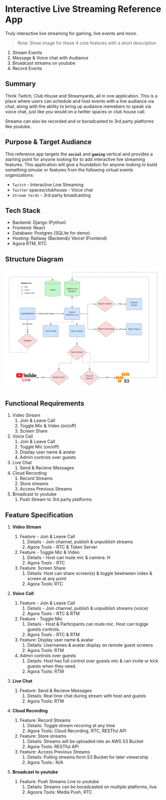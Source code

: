 # Interactive Live Streaming Reference App

Truly interactive live streaming for gaming, live events and more. 

> Note: Show image for these 4 core features with a short description

1. Stream Events 
2. Message & Voice chat with Audiance
3. Broadcast streams on youtube
4. Record Events

## Summary

Think Twitch, Club House and Streamyards, all in one application. This is a place where users can schedule and host events with a live audiance via chat, along with the ability to bring up audiance memebers to speak via voice chat, just like you would on a twitter spaces or club house call. 

Streams can also be recorded and or boradcasted to 3rd party platforms like youtube. 


## Purpose & Target Audiance

This reference app targets the **`social`** and **`gaming`** vertical and provides a starting point for anyone looking for to add interactive live streaming features. This application will give a foundation for anyone looking to build something simular or features from the following virtual events organizations:

- `Twitch` - Interactive Live Streaming
- `Twitter` spaces/clubhouse - Voice chat
- `Stream Yards` - 3rd party broadcasting


## Tech Stack
- Backend: Django (Python)
- Frontend: React
- Database: Postgres (SQLite for demo)
- Hosting: Railway (Backend)/ Vercel (Frontend)
- Agora RTM, RTC

## Structure Diagram

<img src="diagram.png"/>


## Functional Requirements

1. Video Stream
   1. Join & Leave Call
   2. Toggle Mic & Video (on/off)
   3. Screen Share
2. Voice Call 
   1. Join & Leave Call
   2. Toggle Mic (on/off)
   3. Display user name & avatar
   4. Admin controls over guests
3. Live Chat
   1. Send & Recieve Messages
4. Cloud Recording
   1. Record Streams
   2. Store streams
   3. Access Previous Streams
5. Broadcast to youtube
   1. Push Stream to 3rd party platforms


## Feature Specification

1. **Video Stream**
   1. Feature - Join & Leave Call
      1. Details - Join channel, publish & unpuiblish streams
      2. Agora Tools - RTC & Token Server
   2. Feature - Toggle Mic & Video
      1. Details - Host can mute mic & camera. H
      2. Agora Tools - RTC
   3. Feature: Screen Share
      1. Details: Host can share screen(s) & toggle bewtween video & screen at any point
      2. Agora Tools: RTC

2. **Voice Call**
   1. Feature - Join & Leave Call
      1. Details - Join channel, publish & unpuiblish streams (voice)
      2. Agora Tools - RTC & RTM
   2. Feature - Toggle Mic
      1. Details - Host & Participants can mute mic. Host can toglge guests controls.
      2. Agora Tools - RTC & RTM
   3. Feature: Display user name & avatar
      1. Details: Usernames & avatar display on remote guest screens
      2. Agora Tools: RTM
   4. Admin controls over guests
      1. Details: Host has full control over guests mic & can invite or kick guests when they need.
      2. Agora Tools: RTM
3. **Live Chat**
   1. Feature: Send & Recieve Messages
      1. Details: Real time chat during stream with host and guests
      2. Agora Tools: RTM
4. **Cloud Recording**
   1. Feature: Record Streams
      1. Details: Toggle stream recoring at any time
      2. Agora Tools: Cloud Recording, RTC, RESTful API
   2. Feature: Store streams 
      1. Details: Streams will be uploaded into an AWS S3 Bucket
      2. Agora Tools: RESTful API
   3. Feature: Access Previous Streams
      1. Details: Pulling streams form S3 Bucket for later viewership
      2. Agora Tools:: N/A
5. **Broadcast to youtube**
   1. Feature: Push Streams Live to youtube
      1. Details: Streams can be boradcasted on multiple platforms, live.
      2. Agoora Tools: Media Push, RTC